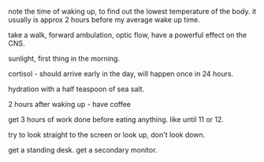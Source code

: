 
note the time of waking up, to find out the lowest temperature of the body.
it usually is approx 2 hours before my average wake up time.

take a walk, forward ambulation, optic flow, have a powerful effect on the CNS.

sunlight, first thing in the morning.

cortisol - should arrive early in the day, will happen once in 24 hours.

hydration with a half teaspoon of sea salt.

2 hours after waking up - have coffee

get 3 hours of work done before eating anything. like until 11 or 12.

try to look straight to the screen or look up, don't look down.

get a standing desk. get a secondary monitor. 